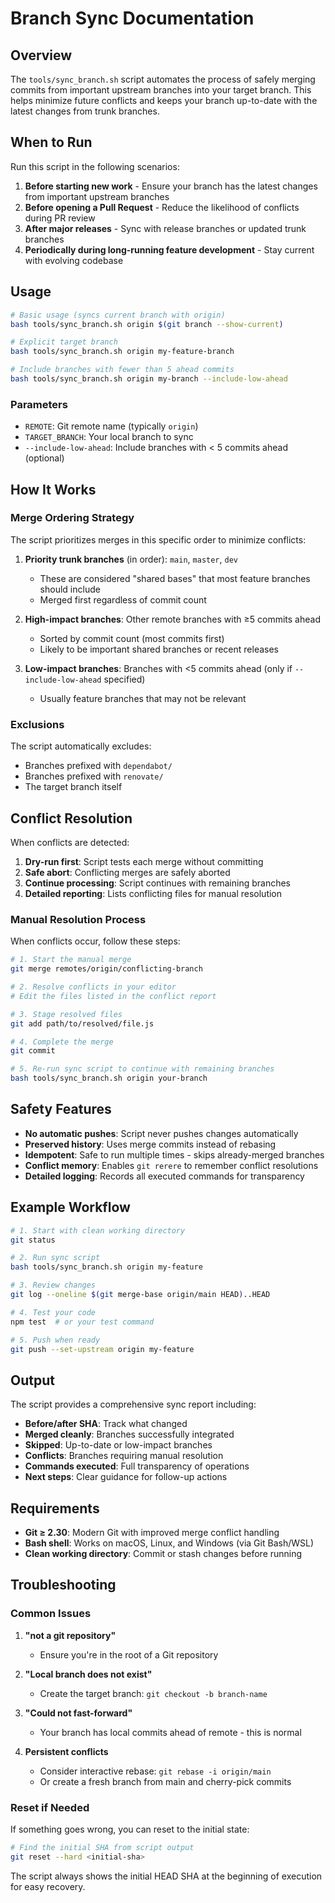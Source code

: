 # Branch Sync Documentation

## Overview

The `tools/sync_branch.sh` script automates the process of safely merging commits from important upstream branches into your target branch. This helps minimize future conflicts and keeps your branch up-to-date with the latest changes from trunk branches.

## When to Run

Run this script in the following scenarios:

1. **Before starting new work** - Ensure your branch has the latest changes from important upstream branches
2. **Before opening a Pull Request** - Reduce the likelihood of conflicts during PR review
3. **After major releases** - Sync with release branches or updated trunk branches
4. **Periodically during long-running feature development** - Stay current with evolving codebase

## Usage

```bash
# Basic usage (syncs current branch with origin)
bash tools/sync_branch.sh origin $(git branch --show-current)

# Explicit target branch
bash tools/sync_branch.sh origin my-feature-branch

# Include branches with fewer than 5 ahead commits
bash tools/sync_branch.sh origin my-branch --include-low-ahead
```

### Parameters

- `REMOTE`: Git remote name (typically `origin`)
- `TARGET_BRANCH`: Your local branch to sync
- `--include-low-ahead`: Include branches with < 5 commits ahead (optional)

## How It Works

### Merge Ordering Strategy

The script prioritizes merges in this specific order to minimize conflicts:

1. **Priority trunk branches** (in order): `main`, `master`, `dev`
   - These are considered "shared bases" that most feature branches should include
   - Merged first regardless of commit count

2. **High-impact branches**: Other remote branches with ≥5 commits ahead
   - Sorted by commit count (most commits first)
   - Likely to be important shared branches or recent releases

3. **Low-impact branches**: Branches with <5 commits ahead (only if `--include-low-ahead` specified)
   - Usually feature branches that may not be relevant

### Exclusions

The script automatically excludes:
- Branches prefixed with `dependabot/`
- Branches prefixed with `renovate/`
- The target branch itself

## Conflict Resolution

When conflicts are detected:

1. **Dry-run first**: Script tests each merge without committing
2. **Safe abort**: Conflicting merges are safely aborted
3. **Continue processing**: Script continues with remaining branches
4. **Detailed reporting**: Lists conflicting files for manual resolution

### Manual Resolution Process

When conflicts occur, follow these steps:

```bash
# 1. Start the manual merge
git merge remotes/origin/conflicting-branch

# 2. Resolve conflicts in your editor
# Edit the files listed in the conflict report

# 3. Stage resolved files
git add path/to/resolved/file.js

# 4. Complete the merge
git commit

# 5. Re-run sync script to continue with remaining branches
bash tools/sync_branch.sh origin your-branch
```

## Safety Features

- **No automatic pushes**: Script never pushes changes automatically
- **Preserved history**: Uses merge commits instead of rebasing
- **Idempotent**: Safe to run multiple times - skips already-merged branches
- **Conflict memory**: Enables `git rerere` to remember conflict resolutions
- **Detailed logging**: Records all executed commands for transparency

## Example Workflow

```bash
# 1. Start with clean working directory
git status

# 2. Run sync script
bash tools/sync_branch.sh origin my-feature

# 3. Review changes
git log --oneline $(git merge-base origin/main HEAD)..HEAD

# 4. Test your code
npm test  # or your test command

# 5. Push when ready
git push --set-upstream origin my-feature
```

## Output

The script provides a comprehensive sync report including:

- **Before/after SHA**: Track what changed
- **Merged cleanly**: Branches successfully integrated
- **Skipped**: Up-to-date or low-impact branches
- **Conflicts**: Branches requiring manual resolution
- **Commands executed**: Full transparency of operations
- **Next steps**: Clear guidance for follow-up actions

## Requirements

- **Git ≥ 2.30**: Modern Git with improved merge conflict handling
- **Bash shell**: Works on macOS, Linux, and Windows (via Git Bash/WSL)
- **Clean working directory**: Commit or stash changes before running

## Troubleshooting

### Common Issues

1. **"not a git repository"**
   - Ensure you're in the root of a Git repository

2. **"Local branch does not exist"**
   - Create the target branch: `git checkout -b branch-name`

3. **"Could not fast-forward"**
   - Your branch has local commits ahead of remote - this is normal

4. **Persistent conflicts**
   - Consider interactive rebase: `git rebase -i origin/main`
   - Or create a fresh branch from main and cherry-pick commits

### Reset if Needed

If something goes wrong, you can reset to the initial state:

```bash
# Find the initial SHA from script output
git reset --hard <initial-sha>
```

The script always shows the initial HEAD SHA at the beginning of execution for easy recovery.

